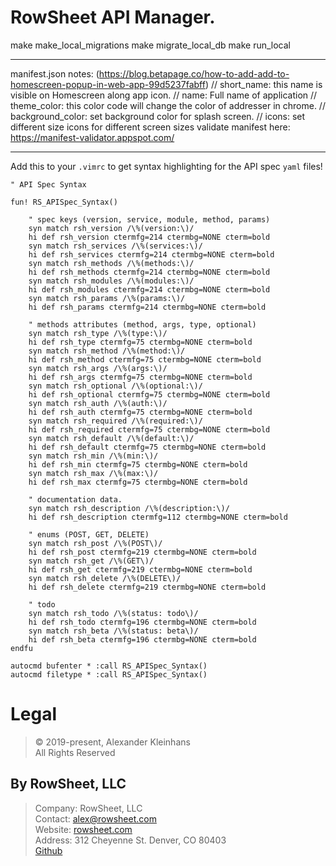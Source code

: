 # RowSheet API Manager.

make make_local_migrations
make migrate_local_db
make run_local

------------------------------------------------------------------------------

manifest.json notes: (https://blog.betapage.co/how-to-add-add-to-homescreen-popup-in-web-app-99d5237fabff)
//   short_name: this name is visible on Homescreen along app icon.
//   name: Full name of application
//   theme_color: this color code will change the color of addresser in chrome.
//   background_color: set background color for splash screen.
//   icons: set different size icons for different screen sizes
validate manifest here: https://manifest-validator.appspot.com/

------------------------------------------------------------------------------

Add this to your `.vimrc` to get syntax highlighting for the API spec `yaml` files!

    " API Spec Syntax

    fun! RS_APISpec_Syntax()

        " spec keys (version, service, module, method, params)
        syn match rsh_version /\%(version:\)/
        hi def rsh_version ctermfg=214 ctermbg=NONE cterm=bold
        syn match rsh_services /\%(services:\)/
        hi def rsh_services ctermfg=214 ctermbg=NONE cterm=bold
        syn match rsh_methods /\%(methods:\)/
        hi def rsh_methods ctermfg=214 ctermbg=NONE cterm=bold
        syn match rsh_modules /\%(modules:\)/
        hi def rsh_modules ctermfg=214 ctermbg=NONE cterm=bold
        syn match rsh_params /\%(params:\)/
        hi def rsh_params ctermfg=214 ctermbg=NONE cterm=bold

        " methods attributes (method, args, type, optional)
        syn match rsh_type /\%(type:\)/
        hi def rsh_type ctermfg=75 ctermbg=NONE cterm=bold
        syn match rsh_method /\%(method:\)/
        hi def rsh_method ctermfg=75 ctermbg=NONE cterm=bold
        syn match rsh_args /\%(args:\)/
        hi def rsh_args ctermfg=75 ctermbg=NONE cterm=bold
        syn match rsh_optional /\%(optional:\)/
        hi def rsh_optional ctermfg=75 ctermbg=NONE cterm=bold
        syn match rsh_auth /\%(auth:\)/
        hi def rsh_auth ctermfg=75 ctermbg=NONE cterm=bold
        syn match rsh_required /\%(required:\)/
        hi def rsh_required ctermfg=75 ctermbg=NONE cterm=bold
        syn match rsh_default /\%(default:\)/
        hi def rsh_default ctermfg=75 ctermbg=NONE cterm=bold
        syn match rsh_min /\%(min:\)/
        hi def rsh_min ctermfg=75 ctermbg=NONE cterm=bold
        syn match rsh_max /\%(max:\)/
        hi def rsh_max ctermfg=75 ctermbg=NONE cterm=bold

        " documentation data.
        syn match rsh_description /\%(description:\)/
        hi def rsh_description ctermfg=112 ctermbg=NONE cterm=bold

        " enums (POST, GET, DELETE)
        syn match rsh_post /\%(POST\)/
        hi def rsh_post ctermfg=219 ctermbg=NONE cterm=bold
        syn match rsh_get /\%(GET\)/
        hi def rsh_get ctermfg=219 ctermbg=NONE cterm=bold
        syn match rsh_delete /\%(DELETE\)/
        hi def rsh_delete ctermfg=219 ctermbg=NONE cterm=bold

        " todo
        syn match rsh_todo /\%(status: todo\)/
        hi def rsh_todo ctermfg=196 ctermbg=NONE cterm=bold
        syn match rsh_beta /\%(status: beta\)/
        hi def rsh_beta ctermfg=196 ctermbg=NONE cterm=bold
    endfu

    autocmd bufenter * :call RS_APISpec_Syntax()
    autocmd filetype * :call RS_APISpec_Syntax()

# Legal

> © 2019-present, Alexander Kleinhans  
> All Rights Reserved  

## By RowSheet, LLC

> Company:    RowSheet, LLC  
> Contact:    alex@rowsheet.com  
> Website:  [rowsheet.com](https://rowsheet.com/)  
> Address:    312 Cheyenne St. Denver, CO 80403  
> [Github](https://github.com/rowsheet)  
